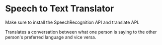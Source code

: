 # Speech to Text Translator
Make sure to install the SpeechRecognition API and translate API.

Translates a conversation between what one person is saying to the other person's preferred language and vice versa.
